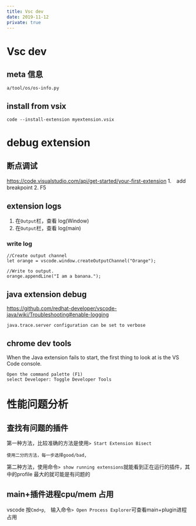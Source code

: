 ```yaml
---
title: Vsc dev
date: 2019-11-12
private: true
---
```

# Vsc dev

## meta 信息
    a/tool/os/os-info.py
## install from vsix

    code --install-extension myextension.vsix

# debug extension
## 断点调试
https://code.visualstudio.com/api/get-started/your-first-extension
1.　add breakpoint
2. F5

## extension logs
1. 在`Output`栏，查看 log(Window)
1. 在`Output`栏，查看 log(main)

### write log
    //Create output channel
    let orange = vscode.window.createOutputChannel("Orange");

    //Write to output.
    orange.appendLine("I am a banana.");

## java extension debug
https://github.com/redhat-developer/vscode-java/wiki/Troubleshooting#enable-logging

    java.trace.server configuration can be set to verbose

## chrome dev tools
When the Java extension fails to start, the first thing to look at is the VS Code console.

    Open the command palette (F1)
    select Developer: Toggle Developer Tools

# 性能问题分析

## 查找有问题的插件
第一种方法，比较准确的方法是使用`> Start Extension Bisect`

    使用二分的方法，每一步选择good/bad,

第二种方法，使用命令`> show running extensions`就能看到正在运行的插件，其中的profile 最大的就可能是有问题的

## main+插件进程cpu/mem 占用
vscode 按`Cmd+p`,　输入命令`> Open Process Explorer`可查看main+plugin进程占用

